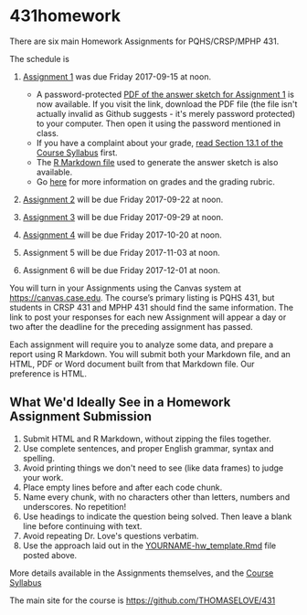 # 431homework

There are six main Homework Assignments for PQHS/CRSP/MPHP 431.

The schedule is

1. [Assignment 1](https://github.com/THOMASELOVE/431homework/blob/master/431-2017_assignment-1.md) was due Friday 2017-09-15 at noon. 

    + A password-protected [PDF of the answer sketch for Assignment 1](https://github.com/THOMASELOVE/431homework/blob/master/HW1/431-sketch1-pw-2017.pdf) is now available. If you visit the link, download the PDF file (the file isn't actually invalid as Github suggests - it's merely password protected) to your computer. Then open it using the password mentioned in class. 
    + If you have a complaint about your grade, [read Section 13.1 of the Course Syllabus](https://thomaselove.github.io/431syllabus/general-course-policies.html) first.
    + The [R Markdown file](https://github.com/THOMASELOVE/431homework/blob/master/HW1/431-sketch1-2017.Rmd) used to generate the answer sketch is also available.
    + Go [here](https://github.com/THOMASELOVE/431homework/tree/master/HW1) for more information on grades and the grading rubric.

2. [Assignment 2](https://github.com/THOMASELOVE/431homework/blob/master/431-2017_assignment-2.md) will be due Friday 2017-09-22 at noon.
3. [Assignment 3](https://github.com/THOMASELOVE/431homework/blob/master/431-2017_assignment-3.md) will be due Friday 2017-09-29 at noon.
4. [Assignment 4](https://github.com/THOMASELOVE/431homework/blob/master/431-2017_assignment-4.md) will be due Friday 2017-10-20 at noon.
5. Assignment 5 will be due Friday 2017-11-03 at noon.
6. Assignment 6 will be due Friday 2017-12-01 at noon.

You will turn in your Assignments using the Canvas system at https://canvas.case.edu. The course’s primary listing is PQHS 431, but students in CRSP 431 and MPHP 431 should find the same information. The link to post your responses for each new Assignment will appear a day or two after the deadline for the preceding assignment has passed.

Each assignment will require you to analyze some data, and prepare a report using R Markdown. You will submit both your Markdown file, and an HTML, PDF or Word document built from that Markdown file. Our preference is HTML.

## What We'd Ideally See in a Homework Assignment Submission

1. Submit HTML and R Markdown, without zipping the files together.
2. Use complete sentences, and proper English grammar, syntax and spelling.
3. Avoid printing things we don't need to see (like data frames) to judge your work.
4. Place empty lines before and after each code chunk.
5. Name every chunk, with no characters other than letters, numbers and underscores. No repetition!
6. Use headings to indicate the question being solved. Then leave a blank line before continuing with text.
7. Avoid repeating Dr. Love's questions verbatim.
8. Use the approach laid out in the [YOURNAME-hw_template.Rmd](https://github.com/THOMASELOVE/431homework/blob/master/YOURNAME-hw_template.Rmd) file posted above.

More details available in the Assignments themselves, and the [Course Syllabus](https://thomaselove.github.io/431syllabus)

The main site for the course is https://github.com/THOMASELOVE/431
